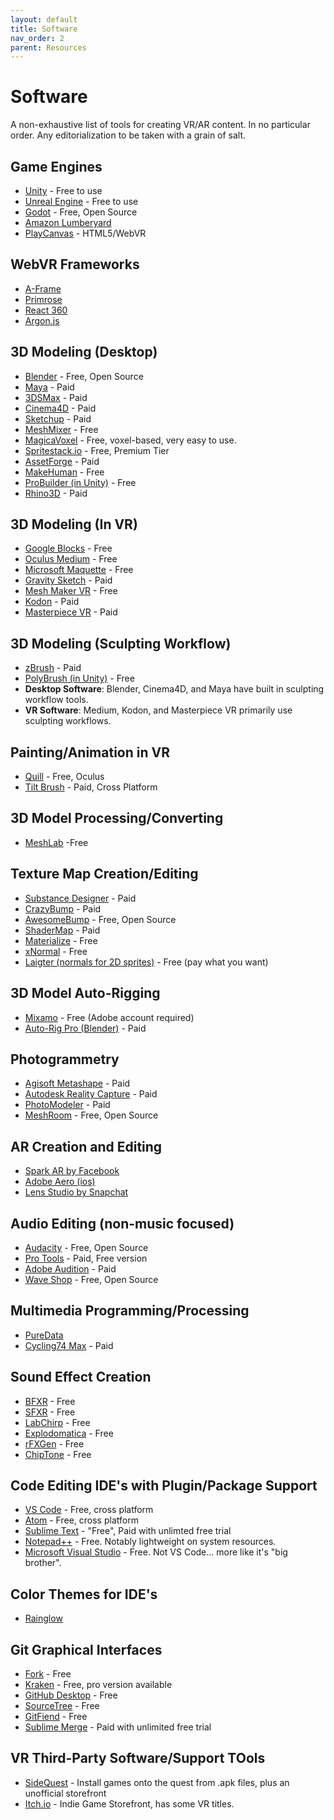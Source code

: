```yaml
---
layout: default
title: Software
nav_order: 2
parent: Resources
---
```

# Software

A non-exhaustive list of tools for creating VR/AR content. In no particular order. Any editorialization to be taken with a grain of salt.  

## Game Engines
- [Unity](https://unity.com/) - Free to use
- [Unreal Engine](https://www.unrealengine.com) - Free to use
- [Godot](https://godotengine.org/) - Free, Open Source
- [Amazon Lumberyard](https://aws.amazon.com/lumberyard/)
- [PlayCanvas](https://playcanvas.com/) - HTML5/WebVR
## WebVR Frameworks
- [A-Frame](https://aframe.io/)
- [Primrose](https://www.primrosevr.com)
- [React 360](https://facebook.github.io/react-360/)
- [Argon.js](https://www.argonjs.io/)
## 3D Modeling (Desktop)
- [Blender](https://www.blender.org/) - Free, Open Source
- [Maya](https://www.autodesk.com/products/maya/overview) - Paid
- [3DSMax](https://www.autodesk.com/products/3ds-max/overview) - Paid
- [Cinema4D](https://www.maxon.net) - Paid
- [Sketchup](https://www.sketchup.com) - Paid
- [MeshMixer](http://www.meshmixer.com/) - Free
- [MagicaVoxel](https://ephtracy.github.io/) - Free, voxel-based, very easy to use.
- [Spritestack.io](https://spritestack.io/) - Free, Premium Tier
- [AssetForge](https://kenney.itch.io/assetforge) - Paid
- [MakeHuman](http://www.makehumancommunity.org/) - Free
- [ProBuilder (in Unity)](https://unity3d.com/unity/features/worldbuilding/probuilder) - Free
- [Rhino3D](https://www.rhino3d.com/) - Paid
## 3D Modeling (In VR)
- [Google Blocks](https://arvr.google.com/blocks/) - Free
- [Oculus Medium](https://www.oculus.com/medium/) - Free
- [Microsoft Maquette](https://www.maquette.ms/) - Free
- [Gravity Sketch](https://www.gravitysketch.com/) - Paid
- [Mesh Maker VR](https://www.wearvr.com/apps/mesh-maker-vr) - Free
- [Kodon](https://store.steampowered.com/app/479010/Kodon/) - Paid
- [Masterpiece VR](https://www.masterpiecevr.com/) - Paid
## 3D Modeling (Sculpting Workflow)
- [zBrush](http://pixologic.com/zbrush/features/overview/) - Paid
- [PolyBrush (in Unity)](https://unity3d.com/unity/features/worldbuilding/polybrush) - Free
- **Desktop Software**: Blender, Cinema4D, and Maya have built in sculpting workflow tools.
- **VR Software**: Medium, Kodon, and Masterpiece VR primarily use sculpting workflows.
## Painting/Animation in VR
- [Quill](https://quill.fb.com/) - Free, Oculus
- [Tilt Brush](https://www.tiltbrush.com/) - Paid, Cross Platform
## 3D Model Processing/Converting
- [MeshLab](http://www.meshlab.net/)  -Free
## Texture Map Creation/Editing
- [Substance Designer](https://www.substance3d.com/products/substance-designer) - Paid
- [CrazyBump](http://www.crazybump.com/) - Paid
- [AwesomeBump](https://github.com/kmkolasinski/AwesomeBump) - Free, Open Source
- [ShaderMap](https://shadermap.com/home/) - Paid
- [Materialize](http://www.boundingboxsoftware.com/materialize/index.php) - Free
- [xNormal](https://xnormal.net/) - Free
- [Laigter (normals for 2D sprites)](https://azagaya.itch.io/laigter) - Free (pay what you want)
## 3D Model Auto-Rigging
- [Mixamo](https://www.mixamo.com/#/) - Free (Adobe account required)
- [Auto-Rig Pro (Blender)](https://blendermarket.com/products/auto-rig-pro) - Paid
## Photogrammetry
- [Agisoft Metashape](https://www.agisoft.com/) - Paid
- [Autodesk Reality Capture](https://www.autodesk.com/campaigns/reality-capture) - Paid
- [PhotoModeler](https://www.photomodeler.com/) - Paid
- [MeshRoom](https://github.com/alicevision/meshroom) - Free, Open Source
## AR Creation and Editing
- [Spark AR by Facebook](https://sparkar.facebook.com/ar-studio)
- [Adobe Aero (ios)](https://helpx.adobe.com/aero/get-started.html)
- [Lens Studio by Snapchat](https://lensstudio.snapchat.com/)
## Audio Editing (non-music focused)
- [Audacity](https://www.audacityteam.org/) - Free, Open Source
- [Pro Tools](https://www.avid.com/pro-tools) - Paid, Free version
- [Adobe Audition](https://www.adobe.com/products/audition.html) - Paid
- [Wave Shop](http://waveshop.sourceforge.net/) - Free, Open Source
## Multimedia Programming/Processing
- [PureData](http://puredata.info/)
- [Cycling74 Max](https://cycling74.com/) - Paid
## Sound Effect Creation
- [BFXR](https://www.bfxr.net/) - Free
- [SFXR](https://stammel.net/projekte/sfxr/app/) - Free
- [LabChirp](http://labbed.net/software/labchirp/) - Free
- [Explodomatica](http://smcameron.github.io/explodomatica/) - Free
- [rFXGen](https://raylibtech.itch.io/rfxgen) - Free
- [ChipTone](http://sfbgames.com/chiptone/) - Free
## Code Editing IDE's with Plugin/Package Support
- [VS Code](https://code.visualstudio.com/) - Free, cross platform
- [Atom](https://atom.io/) - Free, cross platform
- [Sublime Text](https://www.sublimetext.com/) - "Free", Paid with unlimted free trial
- [Notepad++](https://notepad-plus-plus.org/) - Free. Notably lightweight on system resources.
- [Microsoft Visual Studio](https://visualstudio.microsoft.com/) - Free. Not VS Code... more like it's "big brother".
## Color Themes for IDE's
- [Rainglow](https://rainglow.io/)
## Git Graphical Interfaces
- [Fork](https://git-fork.com/) - Free
- [Kraken](https://www.gitkraken.com/) - Free, pro version available
- [GitHub Desktop](https://desktop.github.com/) - Free
- [SourceTree](https://www.sourcetreeapp.com/) - Free
- [GitFiend](https://gitfiend.com/) - Free
- [Sublime Merge](https://www.sublimemerge.com/) - Paid with unlimited free trial
## VR Third-Party Software/Support TOols
- [SideQuest](https://sidequestvr.com/#/) - Install games onto the quest from .apk files, plus an unofficial storefront
- [Itch.io](https://itch.io/) - Indie Game Storefront, has some VR titles.
